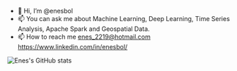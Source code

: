 - 👋 Hi, I’m @enesbol
- 📫 You can ask me about Machine Learning, Deep Learning, Time Series Analysis, Apache Spark and Geospatial Data.
- 📫 How to reach me  enes_2219@hotmail.com https://www.linkedin.com/in/enesbol/ 


![Enes's GitHub stats](https://github-readme-stats.vercel.app/api?username=enesbol&show_icons=true&theme=radical)
 
<!---
enesbol/enesbol is a ✨ special ✨ repository because its `README.md` (this file) appears on your GitHub profile.
You can click the Preview link to take a look at your changes.
--->
